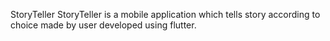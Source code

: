 StoryTeller
StoryTeller is a mobile application which tells story according to choice made by user developed using flutter.
